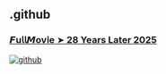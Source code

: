 ## .github

### [𝙁u𝗅𝗅𝙈ov𝗂e ➤ 28 Years Later 2025](https://watching4khdmovies.blogspot.com/2025/06/28-years-later-en.html)

<a href="https://watching4khdmovies.blogspot.com/2025/06/28-years-later-en.html" rel="nofollow"><img src="https://image.tmdb.org/t/p/w1280/361hRZoG91Nw6qXaIKuGoogQjix.jpg" alt="github" data-canonical-src="https://image.tmdb.org/t/p/w1280/361hRZoG91Nw6qXaIKuGoogQjix.jpg" style="max-width: 100%;"></a>
